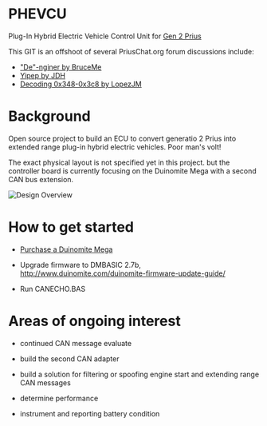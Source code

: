 PHEVCU
======

Plug-In Hybrid Electric Vehicle Control Unit for [Gen 2 Prius](http://en.wikipedia.org/wiki/Toyota_Prius#Second_generation_.28XW20.3B_2003.E2.80.932009.29)

This GIT is an offshoot of several PriusChat.org forum discussions include:
* ["De"-nginer by BruceMe](http://priuschat.com/threads/de-nginer.111713/)
* [Yipep by JDH](http://priuschat.com/threads/yapip-recreating-peefs-approach.109724/)
* [Decoding 0x348-0x3c8 by LopezJM](http://priuschat.com/threads/decoding-can-messages-0x348-0x3c8-as-described-by-peef.110042/)

Background
==========

Open source project to build an ECU to convert generatio 2 Prius into extended range plug-in hybrid electric vehicles.  Poor man's volt!

The exact physical layout is not specified yet in this project.  but the controller board is currently focusing on the Duinomite Mega with a second CAN bus extension.

![Design Overview](https://docs.google.com/drawings/pub?id=1tdtpWTT6fO31E0_xaCW_vWEFJS9VxfQVcImfDqD1TjA&w=1058&h=1081)

How to get started
==================

* [Purchase a Duinomite Mega](http://www.mouser.com/ProductDetail/Olimex-Ltd/DUINOMITE-MEGA/?qs=DUTFWDROaMYoHFvzFPsInPCHugNbTKzd)

* Upgrade firmware to DMBASIC 2.7b, 
   http://www.duinomite.com/duinomite-firmware-update-guide/   

* Run CANECHO.BAS


Areas of ongoing interest
=================

* continued CAN message evaluate

* build the second CAN adapter

* build a solution for filtering or spoofing engine start and extending range CAN messages

* determine performance

* instrument and reporting battery condition